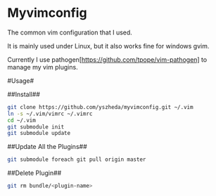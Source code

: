 # Myvimconfig

The common vim configuration that I used.

It is mainly used under Linux, but it also works fine for windows gvim.

Currently I use pathogen[https://github.com/tpope/vim-pathogen] to manage my vim plugins.

#Usage#

##Install##
```bash
git clone https://github.com/yszheda/myvimconfig.git ~/.vim
ln -s ~/.vim/vimrc ~/.vimrc
cd ~/.vim
git submodule init
git submodule update
```

##Update All the Plugins##
```bash
git submodule foreach git pull origin master
```

##Delete Plugin##
```bash
git rm bundle/<plugin-name>
```
